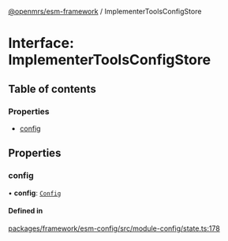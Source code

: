 [@openmrs/esm-framework](../API.md) / ImplementerToolsConfigStore

# Interface: ImplementerToolsConfigStore

## Table of contents

### Properties

- [config](ImplementerToolsConfigStore.md#config)

## Properties

### config

• **config**: [`Config`](Config.md)

#### Defined in

[packages/framework/esm-config/src/module-config/state.ts:178](https://github.com/openmrs/openmrs-esm-core/blob/master/packages/framework/esm-config/src/module-config/state.ts#L178)
